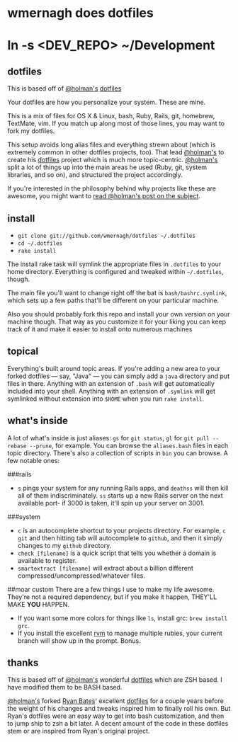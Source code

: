 # wmernagh does dotfiles

# ln -s <DEV_REPO> ~/Development

## dotfiles

This is based off of [@holman's](http://github.com/holman/) [dotfiles](http://github.com/holman/dotfiles)

Your dotfiles are how you personalize your system. These are mine. 

This is a mix of files for OS X & Linux, bash, Ruby, Rails, git, homebrew, TextMate, vim. If you match up along most of those lines, you may want to fork my dotfiles.

This setup avoids long alias files and everything strewn about (which is extremely common in other dotfiles projects, too). That lead [@holman's](http://github.com/holman/) to create his [dotfiles](http://github.com/holman/dotfiles) project which is much more topic-centric. [@holman's](http://github.com/holman/) split a lot of things up into the main areas he used (Ruby, git, system libraries, and so on), and structured the project accordingly.

If you're interested in the philosophy behind why projects like these are awesome, you might want to [read @holman's post on the subject](http://zachholman.com/2010/08/dotfiles-are-meant-to-be-forked/).

## install

- `git clone git://github.com/wmernagh/dotfiles ~/.dotfiles`
- `cd ~/.dotfiles`
- `rake install`

The install rake task will symlink the appropriate files in `.dotfiles` to your
home directory. Everything is configured and tweaked within `~/.dotfiles`,
though.

The main file you'll want to change right off the bat is `bash/bashrc.symlink`, which sets up a few paths that'll be different on your particular machine.

Also you should probably fork this repo and install your own version on your machine though. That way as you customize it for your liking you can keep track of it and make it easier to install onto numerous machines

## topical

Everything's built around topic areas. If you're adding a new area to your forked dotfiles — say, "Java" — you can simply add a `java` directory and put files in there. Anything with an extension of `.bash` will get automatically included into your shell. Anything with an extension of `.symlink` will get symlinked without extension into `$HOME` when you run `rake install`.

## what's inside

A lot of what's inside is just aliases: `gs` for `git status`, `gl` for `git pull --rebase --prune`, for example. You can browse the `aliases.bash` files in each topic directory. There's also a collection of scripts in `bin` you can browse. A few notable ones:

###rails
- `s` pings your system for any running Rails apps, and `deathss` will then
  kill all of them indiscriminately. `ss` starts up a new Rails server on the
  next available port- if 3000 is taken, it'll spin up your server on 3001.

###system
- `c` is an autocomplete shortcut to your projects directory. For example, `c
  git` and then hitting tab will autocomplete to `github`, and then it simply
  changes to my `github` directory.
- `check [filename]` is a quick script that tells you whether a domain is
  available to register.
- `smartextract [filename]` will extract about a billion different
  compressed/uncompressed/whatever files.

##moar custom
There are a few things I use to make my life awesome. They're not a required
dependency, but if you make it happen, THEY'LL MAKE **YOU** HAPPEN.

- If you want some more colors for things like `ls`, install grc: `brew install
  grc`.
- If you install the excellent [rvm](http://rvm.beginrescueend.com) to manage
  multiple rubies, your current branch will show up in the prompt. Bonus.

## thanks
This is based off of [@holman's](http://github.com/holman/) wonderful [dotfiles](http://github.com/holman/dotfiles) which are ZSH based. I have modified them to be BASH based.

[@holman's](http://github.com/holman/) forked [Ryan Bates](http://github.com/ryanb)' excellent [dotfiles](http://github.com/ryanb/dotfiles) for a couple years before the weight of his changes and tweaks inspired him to finally roll his own. But Ryan's dotfiles were an easy way to get into bash customization, and then to jump ship to zsh a bit later. A decent amount of the code in these dotfiles stem or are inspired from Ryan's original project.
